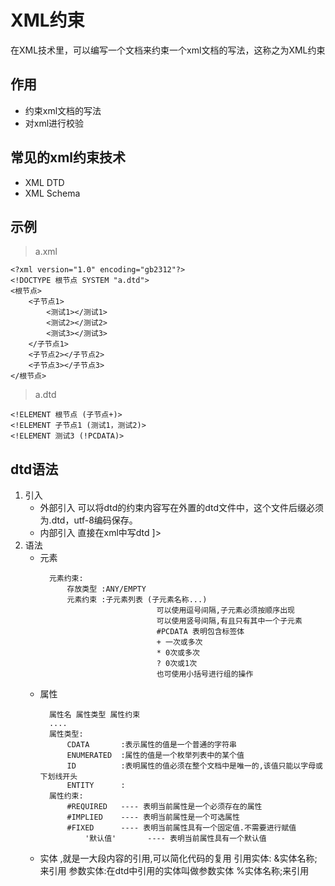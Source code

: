 # XML约束
在XML技术里，可以编写一个文档来约束一个xml文档的写法，这称之为XML约束
## 作用

- 约束xml文档的写法
- 对xml进行校验

## 常见的xml约束技术
- XML DTD
- XML Schema

## 示例

> a.xml
```
<?xml version="1.0" encoding="gb2312"?>
<!DOCTYPE 根节点 SYSTEM "a.dtd">
<根节点>
	<子节点1>
		<测试1></测试1>
		<测试2></测试2>
		<测试3></测试3>
	</子节点1>
	<子节点2></子节点2>
	<子节点3></子节点3>
</根节点>
```

> a.dtd
```
<!ELEMENT 根节点 (子节点+)>
<!ELEMENT 子节点1 (测试1，测试2)>
<!ELEMENT 测试3 (!PCDATA)>
```

## dtd语法
1. 引入
	- 外部引入
		可以将dtd的约束内容写在外置的dtd文件中，这个文件后缀必须为.dtd，utf-8编码保存。
		<!DOCTYPE 根元素 SYSTEM "name.dtd" >
		<!DOCTYPE 根元素 PUBLIC "name.dtd" "Url" >
	- 内部引入
		直接在xml中写dtd
		<!DOCTYPE 跟元素 [
			<!ELEMENT ...>
		]>
2. 语法
	- 元素
		<!ELEMENT 元素名称 元素约束>
			元素约束: 
				存放类型 :ANY/EMPTY
				元素约束 :子元素列表 (子元素名称...)
									可以使用逗号间隔,子元素必须按顺序出现
									可以使用竖号间隔,有且只有其中一个子元素
									#PCDATA 表明包含标签体
									+ 一次或多次
									* 0次或多次
									? 0次或1次
									也可使用小括号进行组的操作
	- 属性
		<!ATTLIST 元素名>
			属性名 属性类型 属性约束
			....
			属性类型:
				CDATA		:表示属性的值是一个普通的字符串
				ENUMERATED	:属性的值是一个枚举列表中的某个值
				ID			:表明属性的值必须在整个文档中是唯一的,该值只能以字母或下划线开头
				ENTITY 		:
			属性约束:
				#REQUIRED	---- 表明当前属性是一个必须存在的属性
				#IMPLIED	---- 表明当前属性是一个可选属性
				#FIXED		---- 表明当前属性具有一个固定值.不需要进行赋值
					'默认值'		---- 表明当前属性具有一个默认值
	- 实体
		<!ENTITY >,就是一大段内容的引用,可以简化代码的复用
		引用实体:
			<!ENTITY 实体名称 "实体内容">
			&实体名称;来引用
		参数实体:在dtd中引用的实体叫做参数实体
			<!ENTITY % 实体名称 "实体内容">
			%实体名称;来引用
			